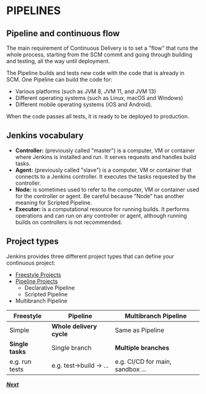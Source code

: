 # PIPELINES

## Pipeline and continuous flow

The main requirement of Continuous Delivery is to set a "flow" that runs the whole process, starting from the SCM commit and going through building and testing, all the way until deployment.

The Pipeline builds and tests new code with the code that is already in SCM. One Pipeline can build the code for:

- Various platforms (such as JVM 8, JVM 11, and JVM 13)
- Different operating systems (such as Linux, macOS and Windows) 
- Different mobile operating systems (iOS and Android).

When the code passes all tests, it is ready to be deployed to production.

## Jenkins vocabulary

- **Controller:** (previously called "master") is a computer, VM or container where Jenkins is installed and run. It serves requests and handles build tasks.
- **Agent:** (previously called "slave") is a computer, VM or container that connects to a Jenkins controller. It executes the tasks requested by the controller.
- **Node:** is sometimes used to refer to the computer, VM or container used for the controller or agent. Be careful because "Node" has another meaning for Scripted Pipeline.
- **Executor:** is a computational resource for running builds. It performs operations and can run on any controller or agent, although running builds on controllers is not recommended.

## Project types

Jenkins provides three different project types that can define your continuous project:

- [Freestyle Projects](freestyle_project.md)
- [Pipeline Projects](pipeline_project.md)
    - Declarative Pipeline
    - Scripted Pipeline
- Multibranch Pipeline

| Freestyle | Pipeline | Multibranch Pipeline |
| --------- | -------- | -------------------- |
| Simple | **Whole delivery cycle** | Same as Pipeline |
| **Single tasks** | Single branch | **Multiple branches** |
| e.g. run tests | e.g. test->build -> ... | e.g. CI/CD for main, sandbox ... |

[***Next***](../chapter-two/README.md)